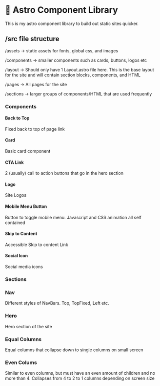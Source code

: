 # 🚀 Astro Component Library

This is my astro component library to build out static sites quicker.

## /src file structure

/assets -> static assets for fonts, global css, and images

/components -> smaller components such as cards, buttons, logos etc

/layout -> Should only have 1 Layout.astro file here. This is the base layout for the site and will contain section blocks, components, and HTML

/pages -> All pages for the site

/sections -> larger groups of components/HTML that are used frequently

### Components

#### Back to Top
Fixed back to top of page link

#### Card
Basic card component

#### CTA Link
2 (usually) call to action buttons that go in the hero section

#### Logo
Site Logos

#### Mobile Menu Button
Button to toggle mobile menu. Javascript and CSS animation all self contained

#### Skip to Content
Accessible Skip to content Link

#### Social Icon
Social media icons

### Sections

### Nav
Different styles of NavBars. Top, TopFixed, Left etc.

### Hero
Hero section of the site

### Equal Columns
Equal columns that collapse down to single columns on small screen

### Even Colums
Similar to even columns, but must have an even amount of children and no more than 4. Collapses from 4 to 2 to 1 columns depending on screen size